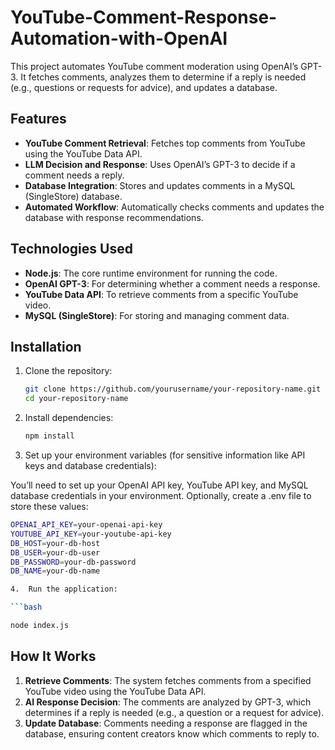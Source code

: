 # YouTube-Comment-Response-Automation-with-OpenAI
This project automates YouTube comment moderation using OpenAI’s GPT-3. It fetches comments, analyzes them to determine if a reply is needed (e.g., questions or requests for advice), and updates a database.

## Features
- **YouTube Comment Retrieval**: Fetches top comments from YouTube using the YouTube Data API.
- **LLM Decision and Response**: Uses OpenAI’s GPT-3 to decide if a comment needs a reply.
- **Database Integration**: Stores and updates comments in a MySQL (SingleStore) database.
- **Automated Workflow**: Automatically checks comments and updates the database with response recommendations.

## Technologies Used
- **Node.js**: The core runtime environment for running the code.
- **OpenAI GPT-3**: For determining whether a comment needs a response.
- **YouTube Data API**: To retrieve comments from a specific YouTube video.
- **MySQL (SingleStore)**: For storing and managing comment data.

## Installation

1. Clone the repository:
   ```bash
   git clone https://github.com/yourusername/your-repository-name.git
   cd your-repository-name
2. Install dependencies:

    ```bash
    npm install
3. Set up your environment variables (for sensitive information like API keys and database credentials):

  You’ll need to set up your OpenAI API key, YouTube API key, and MySQL database credentials in your environment.
  Optionally, create a .env file to store these values:
  ```bash
  OPENAI_API_KEY=your-openai-api-key
  YOUTUBE_API_KEY=your-youtube-api-key
  DB_HOST=your-db-host
  DB_USER=your-db-user
  DB_PASSWORD=your-db-password
  DB_NAME=your-db-name

4.  Run the application:

  ```bash
  
  node index.js
```
## How It Works

1. **Retrieve Comments**: The system fetches comments from a specified YouTube video using the YouTube Data API.
2. **AI Response Decision**: The comments are analyzed by GPT-3, which determines if a reply is needed (e.g., a question or a request for advice).
3. **Update Database**: Comments needing a response are flagged in the database, ensuring content creators know which comments to reply to.


  


  
